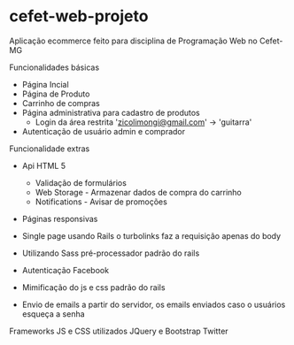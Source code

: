 # cefet-web-projeto
Aplicação ecommerce feito para disciplina de Programação Web no Cefet-MG

Funcionalidades básicas

- Página Incial
- Página de Produto
- Carrinho de compras
- Página administrativa para cadastro de produtos
  - Login da área restrita 'zicolimongi@gmail.com' -> 'guitarra'
- Autenticação de usuário admin e comprador

Funcionalidade extras

- Api HTML 5
  - Validação de formulários
  - Web Storage - Armazenar dados de compra do carrinho
  - Notifications - Avisar de promoções

- Páginas responsivas
- Single page usando Rails o turbolinks faz a requisição apenas do body
- Utilizando Sass pré-processador padrão do rails
- Autenticação Facebook
- Mimificação do js e css padrão do rails
- Envio de emails a partir do servidor, os emails enviados caso o usuários esqueça a senha

Frameworks JS e CSS utilizados
JQuery e Bootstrap Twitter

